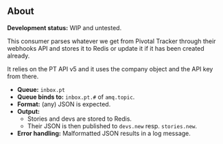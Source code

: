 ## About

**Development status:** WIP and untested.

This consumer parses whatever we get from Pivotal Tracker through their webhooks API and stores it to Redis or update it if it has been created already.

It relies on the PT API v5 and it uses the company object and the API key from there.

- **Queue:** `inbox.pt`
- **Queue binds to:** `inbox.pt.#` of `amq.topic`.
- **Format:** (any) JSON is expected.
- **Output:**
  - Stories and devs are stored to Redis.
  - Their JSON is then published to `devs.new` resp. `stories.new`.
- **Error handling:** Malformatted JSON results in a log message.
